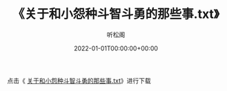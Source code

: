 ﻿---
title:  《关于和小怨种斗智斗勇的那些事.txt》
date:   2022-01-01T00:00:00+00:00
author: 听松阁
layout: post
permalink: /关于和小怨种斗智斗勇的那些事/
categories: 小说
tags: [小说]
---

点击《 [关于和小怨种斗智斗勇的那些事.txt](http://img.660000.xyz/bookstukust/book/bntxt/10/关于和小怨种斗智斗勇的那些事.txt)》进行下载